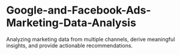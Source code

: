 # Google-and-Facebook-Ads-Marketing-Data-Analysis
Analyzing marketing data from  multiple channels, derive meaningful insights, and provide actionable recommendations.
